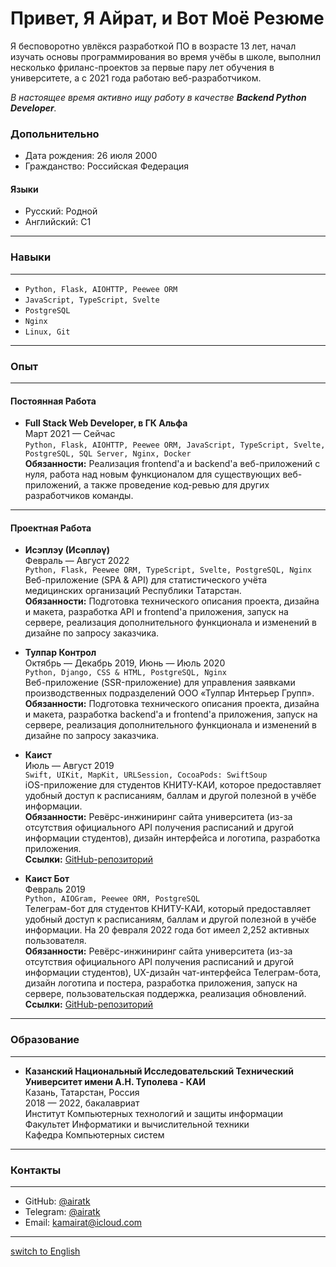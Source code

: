 # **Привет, Я Айрат, и  Вот Моё Резюме**

Я бесповоротно увлёкся разработкой ПО в возрасте 13 лет, начал изучать основы программирования во время учёбы в школе, выполнил несколько фриланс-проектов за первые пару лет обучения в университете, а с 2021 года работаю веб-разработчиком.

_В настоящее время активно ищу работу в качестве **Backend Python Developer**._

### **Допольнительно**

* Дата рождения: 26 июля 2000
* Гражданство: Российская Федерация

#### **Языки**

* Русский: Родной
* Английский: C1


------

### **Навыки**

------

* `Python, Flask, AIOHTTP, Peewee ORM`
* `JavaScript, TypeScript, Svelte`
* `PostgreSQL`
* `Nginx`
* `Linux, Git`


------

### **Опыт**

------

#### **Постоянная Работа**

* **Full Stack Web Developer, в ГК Альфа**  
  Март 2021 — Сейчас  
  `Python, Flask, AIOHTTP, Peewee ORM, JavaScript, TypeScript, Svelte, PostgreSQL, SQL Server, Nginx, Docker`  
  **Обязанности:** Реализация frontend'а и backend'а веб-приложений с нуля, работа над новым функционалом для существующих веб-приложений, а также проведение код-ревью для других разработчиков команды.

------

#### **Проектная Работа**

* **Исэплэу (Исәпләү)**  
  Февраль — Август 2022  
  `Python, Flask, Peewee ORM, TypeScript, Svelte, PostgreSQL, Nginx`  
  Веб-приложение (SPA & API) для статистического учёта медицинских организаций Республики Татарстан.  
  **Обязанности:** Подготовка технического описания проекта, дизайна и макета, разработка API и frontend'а приложения, запуск на сервере, реализация дополнительного функционала и изменений в дизайне по запросу заказчика.

* **Тулпар Контрол**  
  Октябрь — Декабрь 2019, Июнь — Июль 2020  
  `Python, Django, CSS & HTML, PostgreSQL, Nginx`  
  Веб-приложение (SSR-приложение) для управления заявками производственных подразделений ООО «Тулпар Интерьер Групп».  
  **Обязанности:** Подготовка технического описания проекта, дизайна и макета, разработка backend'а и frontend'а приложения, запуск на сервере, реализация дополнительного функционала и изменений в дизайне по запросу заказчика.

* **Каист**  
  Июль — Август 2019  
  `Swift, UIKit, MapKit, URLSession, CocoaPods: SwiftSoup`  
  iOS-приложение для студентов КНИТУ-КАИ, которое предоставляет удобный доступ к расписаниям, баллам и другой полезной в учёбе информации.  
  **Обязанности:** Ревёрс-инжиниринг сайта университета (из-за отсутствия официального API получения расписаний и другой информации студентов), дизайн интерфейса и логотипа, разработка приложения.  
  **Ссылки:** [GitHub-репозиторий](https://github.com/airatk/kaist-ios)

* **Каист Бот**  
  Февраль 2019  
  `Python, AIOGram, Peewee ORM, PostgreSQL`  
  Телеграм-бот для студентов КНИТУ-КАИ, который предоставляет удобный доступ к расписаниям, баллам и другой полезной в учёбе информации. На 20 февраля 2022 года бот имеел 2,252 активных пользователя.  
  **Обязанности:** Ревёрс-инжиниринг сайта университета (из-за отсутствия официального API получения расписаний и другой информации студентов), UX-дизайн чат-интерфейса Телеграм-бота, дизайн логотипа и постера, разработка приложения, запуск на сервере, пользовательская поддержка, реализация обновлений.  
  **Ссылки:** [GitHub-репозиторий](https://github.com/airatk/kaishnik-bot)


------

### **Образование**

------

* **Казанский Национальный Исследовательский Технический Университет имени А.Н. Туполева - КАИ**  
  Казань, Татарстан, Россия  
  2018 — 2022, бакалавриат  
  Институт Компьютерных технологий и защиты информации  
  Факультет Информатики и вычислительной техники  
  Кафедра Компьютерных систем


------

### **Контакты**

------

* GitHub: [@airatk](https://github.com/airatk)
* Telegram: [@airatk](https://telegram.me/airatk)
* Email: [kamairat@icloud.com](mailto:kamairat@icloud.com)


------

[switch to English](https://github.com/airatk/airatk/blob/main/README.md)
